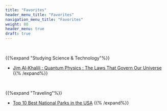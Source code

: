 ```yaml
---
title: "Favorites"
header_menu_title: "Favorites"
navigation_menu_title: "Favorites"
weight: 80
header_menu: true
draft: true
---
```


</br>

{{%expand "Studying Science & Technology"%}}
- [Jim Al-Khalili : Quantum Physics : The Laws That Govern Our Universe](https://youtu.be/K5Po5R-1rgY)
{{% /expand%}}

</br>

{{%expand "Traveling"%}}
- [Top 10 Best National Parks in the USA](https://morethanjustparks.com/best-national-parks-usa/)
{{% /expand%}}

